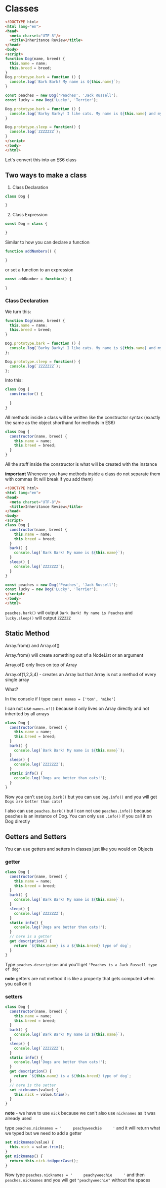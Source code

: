 # Classes

```html
<!DOCTYPE html>
<html lang="en">
<head>
  <meta charset="UTF-8"/>
  <title>Inheritance Review</title>
</head>
<body>
<script>
function Dog(name, breed) {
  this.name = name;
  this.breed = breed;
}
Dog.prototype.bark = function () {
  console.log(`Bark Bark! My name is ${this.name}`);
}

const peaches = new Dog('Peaches', 'Jack Russell');
const lucky = new Dog('Lucky', 'Terrier');

Dog.prototype.bark = function () {
  console.log(`Barky Barky! I like cats. My name is ${this.name} and my breed is ${this.breed}`);
}

Dog.prototype.sleep = function() {
  console.log(`ZZZZZZZ`);
}
</script>
</body>
</html>
```

Let's convert this into an ES6 class

## Two ways to make a class
1. Class Declaration

```js
class Dog {

}
```

2. Class Expression

```js
const Dog = class {

}
```

Similar to how you can declare a function

```js
function addNumbers() {

}
```

or set a function to an expression

```js
const addNumber = function() {
    
}
```

### Class Declaration

We turn this:

```js
function Dog(name, breed) {
  this.name = name;
  this.breed = breed;
}

Dog.prototype.bark = function () {
  console.log(`Barky Barky! I like cats. My name is ${this.name} and my breed is ${this.breed}`);
};

Dog.prototype.sleep = function() {
  console.log(`ZZZZZZZ`);
};
```

Into this:

```js
class Dog {
  constructor() {
    
  }
}
```

All methods inside a class will be written like the constructor syntax (exactly the same as the object shorthand for methods in ES6)

```js
class Dog {
  constructor(name, breed) {
    this.name = name;
    this.breed = breed;
  }
}
```

All the stuff inside the constructor is what will be created with the instance

**important** Whenever you have methods inside a class do not separate them with commas (It will break if you add them)

```html
<!DOCTYPE html>
<html lang="en">
<head>
  <meta charset="UTF-8"/>
  <title>Inheritance Review</title>
</head>
<body>
<script>
class Dog {
  constructor(name, breed) {
    this.name = name;
    this.breed = breed;
  }
  bark() {
    console.log(`Bark Bark! My name is ${this.name}`);
  }
  sleep() {
    console.log(`ZZZZZZZ`);
  }
}

const peaches = new Dog('Peaches', 'Jack Russell');
const lucky = new Dog('Lucky', 'Terrier');
</script>
</body>
</html>
```

`peaches.bark()` will output `Bark Bark! My name is Peaches` and `lucky.sleep()` will output `ZZZZZZ`

## Static Method
Array.from() and Array.of() 

Array.from() will create something out of a NodeList or an argument

Array.of() only lives on top of Array

Array.of(1,2,3,4) - creates an Array but that Array is not a method of every single array

What?

In the console if I type `const names = ['tom', 'mike']`

I can not use `names.of()` because it only lives on Array directly and not inherited by all arrays

```js
class Dog {
  constructor(name, breed) {
    this.name = name;
    this.breed = breed;
  }
  bark() {
    console.log(`Bark Bark! My name is ${this.name}`);
  }
  sleep() {
    console.log(`ZZZZZZZ`);
  }
  static info() {
    console.log('Dogs are better than cats!');
  }
}
```

Now you can't use `Dog.bark()` but you can use `Dog.info()` and you will get `Dogs are better than cats!`

I also can use `peaches.bark()` but I can not use `peaches.info()` because peaches is an instance of Dog. You can only use `.info()` if you call it on Dog directly

## Getters and Setters
You can use getters and setters in classes just like you would on Objects

### getter
```js
class Dog {
  constructor(name, breed) {
    this.name = name;
    this.breed = breed;
  }
  bark() {
    console.log(`Bark Bark! My name is ${this.name}`);
  }
  sleep() {
    console.log(`ZZZZZZZ`);
  }
  static info() {
    console.log('Dogs are better than cats!');
  }
  // here is a getter
  get description() {
    return `${this.name} is a ${this.breed} type of dog`;
  }
}
```

Type `peaches.description` and you'll get `"Peaches is a Jack Russell type of dog"`

**note** getters are not method it is like a property that gets computed when you call on it

### setters
```js
class Dog {
  constructor(name, breed) {
    this.name = name;
    this.breed = breed;
  }
  bark() {
    console.log(`Bark Bark! My name is ${this.name}`);
  }
  sleep() {
    console.log(`ZZZZZZZ`);
  }
  static info() {
    console.log('Dogs are better than cats!');
  }
  get description() {
    return `${this.name} is a ${this.breed} type of dog`;
  }
  // here is the setter
  set nicknames(value) {
    this.nick = value.trim();
  }
}
```

**note** - we have to use `nick` because we can't also use `nicknames` as it was already used

type `peaches.nicknames = '     peachyweechie     '` and it will return what we typed but we need to add a getter

```js
set nicknames(value) {
  this.nick = value.trim();
}
get nicknames() {
  return this.nick.toUpperCase();
}
```

Now type `peaches.nicknames = '     peachyweechie     '` and then `peaches.nicknames` and you will get `"peachyweechie"` without the spaces
